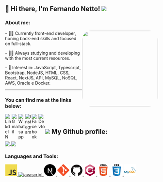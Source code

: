 ## 👋 Hi there, I'm Fernando Netto! <img src="https://github.com/TheDudeThatCode/TheDudeThatCode/blob/master/Assets/Earth.gif" width="24px">
### About me:
<div style="display: inline_block"  >
<img align="right" width="250" height="250" style="border-radius:30px;" src="https://media1.giphy.com/media/du3J3cXyzhj75IOgvA/giphy.gif?cid=790b7611bb9080ff5e01e8c35382315798c1c88c30bf4d15&rid=giphy.gif&ct=g" />
<p> - 👨‍💻 Currently front-end developer, honing back-end skills and focused on full-stack. </p>
<p> - 👨‍🎓 Always studying and developing with the most current resources. </p>
<p> - 🎯 Interest in: JavaScript, Typescript, Bootstrap, NodeJS, HTML, CSS, React, NextJS, API, MySQL, NoSQL, AWS, Oracle e Docker. </p>
  
  ----
  
### You can find me at the links below:

<a target="_blank" href="https://www.linkedin.com/in/fesnetto/">
  <img align="left" alt="LinkdeIN" width="22px" src="https://cdn.jsdelivr.net/npm/simple-icons@v3/icons/linkedin.svg" />
</a>
<a target="_blank" href="mailto:fesnetto@gmail.com">
  <img align="left" alt="Gmail" width="22px" src="https://cdn.jsdelivr.net/npm/simple-icons@v3/icons/gmail.svg" />
</a>
<a target="_blank" href="https://api.whatsapp.com/send?phone=351915218356">
  <img align="left" alt="Whatsapp" width="22px" src="https://cdn.jsdelivr.net/npm/simple-icons@v3/icons/whatsapp.svg" />
</a>
<a target="_blank" href="https://www.instagram.com/fesnetto/">
  <img align="left" alt="Instagram" width="22px" src="https://cdn.jsdelivr.net/npm/simple-icons@v3/icons/instagram.svg" />
</a>
<a target="_blank" href="https://fb.com/fesnetto">
  <img align="left" alt="Facebook" width="22px" src="https://cdn.jsdelivr.net/npm/simple-icons@v3/icons/facebook.svg" />
</a>
<a target="_blank" href="https://dev.to/fesnetto/">
  <img align="left" alt="Devto" width="22px" src="https://cdn.jsdelivr.net/npm/simple-icons@v3/icons/dev-dot-to.svg" />
</a>
</br>

## <img src="https://media.giphy.com/media/VgCDAzcKvsR6OM0uWg/giphy.gif" width="50"> My Github profile:
<a href="https://github.com/fesnetto">
  <img align="center" height="150px" src="https://github-readme-stats.vercel.app/api?username=fesnetto&show_icons=true&theme=cobalt" style="max-width:100%;"/>
</a>
<a href="https://github.com/fernandonetto">
  <img align="center" height="150px" src="https://github-readme-stats.vercel.app/api/top-langs/?username=fesnetto&layout=compact&show_icons=true&theme=cobalt" style="max-width:100%;"/>
</a>
<h3 align="left">Languages and Tools:</h3>
<p align="left"> 
    <a href="https://www.javascript.com/" target="_blank"> <img src="https://raw.githubusercontent.com/devicons/devicon/master/icons/javascript/javascript-original.svg" alt="javascript" width="40" height="40"/> </a>
    <a href="https://www.react.com/" target="_blank"> <img src="https://cdn.jsdelivr.net/gh/devicons/devicon/icons/react/react-original.svg" alt="javascript" width="40" height="40"/> </a>
    <a href="https://nextjs.org/" target="_blank"> <img src="https://raw.githubusercontent.com/devicons/devicon/master/icons/nextjs/nextjs-original.svg" alt="nextjs" width="40" height="40"/> </a>
    <a href="https://git-scm.com/" target="_blank"> <img src="https://raw.githubusercontent.com/devicons/devicon/master/icons/git/git-original.svg" alt="github" width="40" height="40"/> </a> 
  <a href="https://www.github.com/" target="_blank"> <img src="https://raw.githubusercontent.com/devicons/devicon/master/icons/github/github-original.svg" alt="github" width="40" height="40"/> </a>
  <a href="https://www.w3schools.com/cpp/" target="_blank"> <img src="https://raw.githubusercontent.com/devicons/devicon/master/icons/cplusplus/cplusplus-original.svg" alt="cplusplus" width="40" height="40"/> </a> 
  <a href="https://www.w3.org/html/" target="_blank"> <img src="https://raw.githubusercontent.com/devicons/devicon/master/icons/html5/html5-original-wordmark.svg" alt="html5" width="40" height="40"/> </a> 
  <a href="https://www.w3schools.com/css/" target="_blank"> <img src="https://raw.githubusercontent.com/devicons/devicon/master/icons/css3/css3-original-wordmark.svg" alt="css3" width="40" height="40"/> </a> 
  <a href="https://www.mysql.com/" target="_blank"> <img src="https://raw.githubusercontent.com/devicons/devicon/master/icons/mysql/mysql-original-wordmark.svg" alt="mysql" width="40" height="40"/> </a>
</p>
<p align="center"> 

<!-- ## Total de visitas no meu perfil :detective: <br>
 <p align="center"> 
   <img alingn="center" src="https://profile-counter.glitch.me/fesnetto/count.svg" />
 </p>

</p> -->
